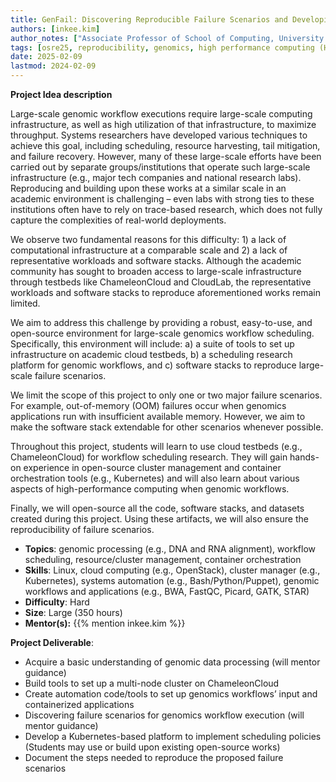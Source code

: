 ```yaml
---
title: GenFail: Discovering Reproducible Failure Scenarios and Developing Failure-Aware Scheduling for Genomic Workflows
authors: [inkee.kim]
author_notes: ["Associate Professor of School of Computing, University of Georgia"]
tags: [osre25, reproducibility, genomics, high performance computing (HPC), failure characterization, scientific workflow scheduling, kubernetes]
date: 2025-02-09
lastmod: 2024-02-09
---
```




**Project Idea description**

Large-scale genomic workflow executions require large-scale computing infrastructure, as well as high utilization of that infrastructure, to maximize throughput. Systems researchers have developed various techniques to achieve this goal, including scheduling, resource harvesting, tail mitigation, and failure recovery. However, many of these large-scale efforts have been carried out by separate groups/institutions that operate such large-scale infrastructure (e.g., major tech companies and national research labs). Reproducing and building upon these works at a similar scale in an academic environment is challenging – even labs with strong ties to these institutions often have to rely on trace-based research, which does not fully capture the complexities of real-world deployments. 

We observe two fundamental reasons for this difficulty: 1) a lack of computational infrastructure at a comparable scale and 2) a lack of representative workloads and software stacks. Although the academic community has sought to broaden access to large-scale infrastructure through testbeds like ChameleonCloud and CloudLab, the representative workloads and software stacks to reproduce aforementioned works remain limited.

We aim to address this challenge by providing a robust, easy-to-use, and open-source environment for large-scale genomics workflow scheduling. Specifically, this environment will include: 
	a) a suite of tools to set up infrastructure on academic cloud testbeds,
	b) a scheduling research platform for genomic workflows, and
	c) software stacks to reproduce large-scale failure scenarios. 


We limit the scope of this project to only one or two major failure scenarios. For example, out-of-memory (OOM) failures occur when genomics applications run with insufficient available memory. However, we aim to make the software stack extendable for other scenarios whenever possible.
 
Throughout this project, students will learn to use cloud testbeds (e.g., ChameleonCloud) for workflow scheduling research. They will gain hands-on experience in open-source cluster management and container orchestration tools (e.g., Kubernetes) and will also learn about various aspects of high-performance computing when genomic workflows. 

Finally, we will open-source all the code, software stacks, and datasets created during this project. Using these artifacts, we will also ensure the reproducibility of failure scenarios.

- **Topics**: genomic processing (e.g., DNA and RNA alignment), workflow scheduling, resource/cluster management, container orchestration
- **Skills**: Linux, cloud computing (e.g., OpenStack), cluster manager (e.g., Kubernetes), systems automation (e.g., Bash/Python/Puppet), genomic workflows and applications (e.g., BWA, FastQC, Picard, GATK, STAR)
- **Difficulty**: Hard
- **Size**: Large (350 hours)
- **Mentor(s):**  {{% mention inkee.kim %}}


**Project Deliverable**:

- Acquire a basic understanding of genomic data processing (will mentor guidance)
- Build tools to set up a multi-node cluster on ChameleonCloud
- Create automation code/tools to set up genomics workflows’ input and containerized applications
- Discovering failure scenarios for genomics workflow execution (will mentor guidance)
- Develop a Kubernetes-based platform to implement scheduling policies (Students may use or build upon existing open-source works)
- Document the steps needed to reproduce the proposed failure scenarios
